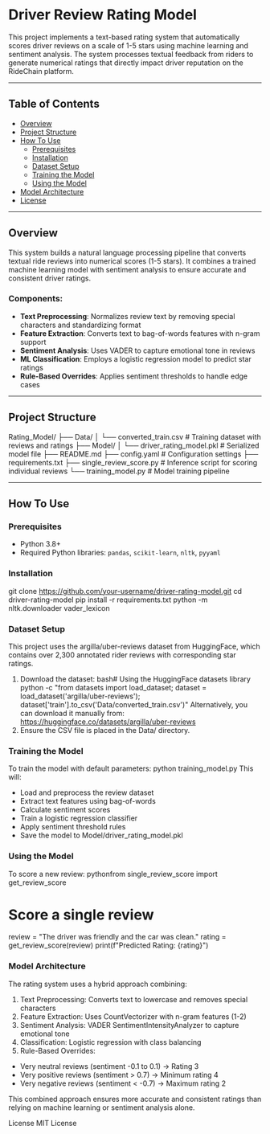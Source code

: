 # Driver Review Rating Model
This project implements a text-based rating system that automatically scores driver reviews on a scale of 1-5 stars using machine learning and sentiment analysis. The system processes textual feedback from riders to generate numerical ratings that directly impact driver reputation on the RideChain platform.

---

## Table of Contents
- [Overview](#overview)
- [Project Structure](#project-structure)
- [How To Use](#how-to-use)
  - [Prerequisites](#prerequisites)
  - [Installation](#installation)
  - [Dataset Setup](#dataset-setup)
  - [Training the Model](#training-the-model)
  - [Using the Model](#using-the-model)
- [Model Architecture](#model-architecture)
- [License](#license)

---

## Overview

This system builds a natural language processing pipeline that converts textual ride reviews into numerical scores (1-5 stars). It combines a trained machine learning model with sentiment analysis to ensure accurate and consistent driver ratings.

### Components:
- **Text Preprocessing**: Normalizes review text by removing special characters and standardizing format
- **Feature Extraction**: Converts text to bag-of-words features with n-gram support
- **Sentiment Analysis**: Uses VADER to capture emotional tone in reviews
- **ML Classification**: Employs a logistic regression model to predict star ratings
- **Rule-Based Overrides**: Applies sentiment thresholds to handle edge cases

---

## Project Structure
Rating_Model/
├── Data/
│   └── converted_train.csv  # Training dataset with reviews and ratings
├── Model/
│   └── driver_rating_model.pkl  # Serialized model file
├── README.md
├── config.yaml  # Configuration settings
├── requirements.txt
├── single_review_score.py  # Inference script for scoring individual reviews
└── training_model.py  # Model training pipeline

---

## How To Use

### Prerequisites
- Python 3.8+
- Required Python libraries: `pandas`, `scikit-learn`, `nltk`, `pyyaml`

### Installation
git clone https://github.com/your-username/driver-rating-model.git
cd driver-rating-model
pip install -r requirements.txt
python -m nltk.downloader vader_lexicon
### Dataset Setup
This project uses the argilla/uber-reviews dataset from HuggingFace, which contains over 2,300 annotated rider reviews with corresponding star ratings.

1. Download the dataset:
bash# Using the HuggingFace datasets library
python -c "from datasets import load_dataset; dataset = load_dataset('argilla/uber-reviews'); dataset['train'].to_csv('Data/converted_train.csv')"
Alternatively, you can download it manually from: https://huggingface.co/datasets/argilla/uber-reviews
2. Ensure the CSV file is placed in the Data/ directory.

### Training the Model
To train the model with default parameters:
python training_model.py
This will:
- Load and preprocess the review dataset
- Extract text features using bag-of-words
- Calculate sentiment scores
- Train a logistic regression classifier
- Apply sentiment threshold rules
- Save the model to Model/driver_rating_model.pkl

### Using the Model
To score a new review:
pythonfrom single_review_score import get_review_score

# Score a single review
review = "The driver was friendly and the car was clean."
rating = get_review_score(review)
print(f"Predicted Rating: {rating}")

### Model Architecture
The rating system uses a hybrid approach combining:

1. Text Preprocessing: Converts text to lowercase and removes special characters
2. Feature Extraction: Uses CountVectorizer with n-gram features (1-2)
3. Sentiment Analysis: VADER SentimentIntensityAnalyzer to capture emotional tone
4. Classification: Logistic regression with class balancing
5. Rule-Based Overrides:
  - Very neutral reviews (sentiment -0.1 to 0.1) → Rating 3
  - Very positive reviews (sentiment > 0.7) → Minimum rating 4
  - Very negative reviews (sentiment < -0.7) → Maximum rating 2

This combined approach ensures more accurate and consistent ratings than relying on machine learning or sentiment analysis alone.

License
MIT License
